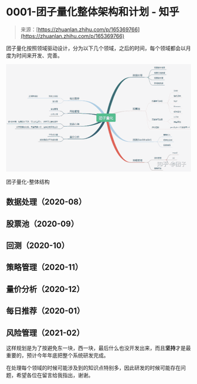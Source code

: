 <!--yml
category: 交易
date: 2023-09-17 20:02:37
-->

# 0001-团子量化整体架构和计划 - 知乎

> 来源：[https://zhuanlan.zhihu.com/p/165369766](https://zhuanlan.zhihu.com/p/165369766)

团子量化按照领域驱动设计，分为以下几个领域，之后的时间，每个领域都会以月度为时间来开发、完善。

![](img/c683679b981b29302c525d03486001b0.png)

团子量化-整体结构

## 数据处理（2020-08）

## 股票池（2020-09）

## 回测（2020-10）

## 策略管理（2020-11）

## 量价分析（2020-12）

## 每日推荐（2020-01）

## 风险管理（2021-02）

这样规划是为了按避免东一块，西一块，最后什么也没开发出来，而且**坚持**才是最重要的，预计今年年底把整个系统研发完成。

在处理每个领域的时候可能涉及到的知识点特别多，因此研发的时候可能存在问题，希望各位在留言给我指出，谢谢。